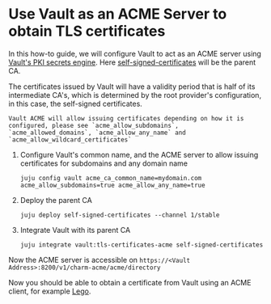 # Use Vault as an ACME Server to obtain TLS certificates

In this how-to guide, we will configure Vault to act as an ACME server using [Vault's PKI secrets engine](https://developer.hashicorp.com/vault/docs/secrets/pki).  Here [self-signed-certificates](https://charmhub.io/self-signed-certificates) will be the parent CA.

The certificates issued by Vault will have a validity period that is half of its intermediate CA's, which is determined by the root provider's configuration, in this case, the self-signed certificates.

```{note}
Vault ACME will allow issuing certificates depending on how it is configured, please see `acme_allow_subdomains`, `acme_allowed_domains`, `acme_allow_any_name` and `acme_allow_wildcard_certificates`
```

1. Configure Vault's common name, and the ACME server to allow issuing certificates for subdomains and any domain name

    ```shell
    juju config vault acme_ca_common_name=mydomain.com acme_allow_subdomains=true acme_allow_any_name=true
    ```

2. Deploy the parent CA

    ```shell
    juju deploy self-signed-certificates --channel 1/stable
    ```

3. Integrate Vault with its parent CA

    ```shell
    juju integrate vault:tls-certificates-acme self-signed-certificates
    ```

Now the ACME server is accessible on `https://<Vault Address>:8200/v1/charm-acme/acme/directory`

Now you should be able to obtain a certificate from Vault using an ACME client, for example [Lego](https://go-acme.github.io/lego/).
